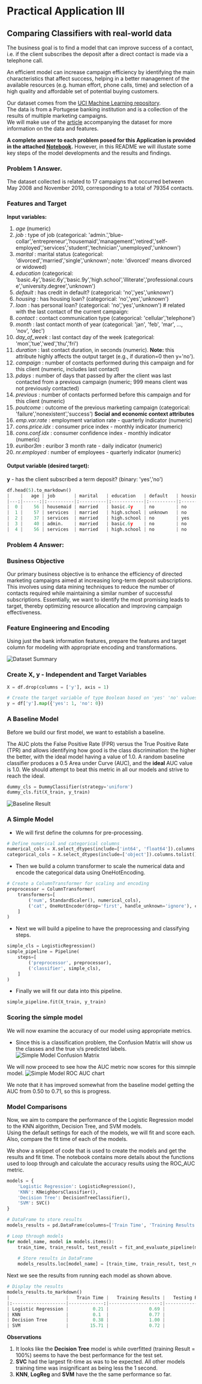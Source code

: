 # Practical Application III 

## Comparing Classifiers with real-world data  

The business goal is to find a model that can improve success of a contact, i.e. if the client subscribes the deposit after a direct contact is made via a telephone call.

An efficient model can increase campaign efficiency by identifying the main characteristics that affect success, 
helping in a better management of the available resources (e.g. human effort, phone calls, time) and 
selection of a high quality and affordable set of potential buying customers.

Our dataset comes from the [UCI Machine Learning repository](https://archive.ics.uci.edu/ml/datasets/bank+marketing).  
The data is from a Portugese banking institution and is a collection of the results of multiple marketing campaigns.  
We will make use of the [article](CRISP-DM-BANK.pdf) accompanying the dataset for more information on the data and features.

**A complete answer to each problem posed for this Application is provided in the attached [Notebook](Deposit_Subscription.ipynb).**
However, in this README we will illustate some key steps of the model developments and the results and findings. 

### Problem 1 Answer. 
The dataset collected is related to 17 campaigns that occurred between May 2008 and November 2010, corresponding to a total of 79354 contacts.

### Features and Target

**Input variables:**

1. *age* (numeric)
2. *job* : type of job (categorical: 'admin.','blue-collar','entrepreneur','housemaid','management','retired','self-employed','services','student','technician','unemployed','unknown')
3. *marital* : marital status (categorical: 'divorced','married','single','unknown'; note: 'divorced' means divorced or widowed)
4. *education* (categorical: 'basic.4y','basic.6y','basic.9y','high.school','illiterate','professional.course','university.degree','unknown')
5. *default* : has credit in default? (categorical: 'no','yes','unknown')
6. *housing* : has housing loan? (categorical: 'no','yes','unknown')
7. *loan* : has personal loan? (categorical: 'no','yes','unknown') # related with the last contact of the current campaign:
8. *contact* : contact communication type (categorical: 'cellular','telephone')
9. *month* : last contact month of year (categorical: 'jan', 'feb', 'mar', ..., 'nov', 'dec')
10. *day_of_week* : last contact day of the week (categorical: 'mon','tue','wed','thu','fri')
11. *duration* : last contact duration, in seconds (numeric). **Note:** this attribute highly affects the output target (e.g., if duration=0 then y='no'). 
12. *campaign* : number of contacts performed during this campaign and for this client (numeric, includes last contact)
13. *pdays* : number of days that passed by after the client was last contacted from a previous campaign (numeric; 999 means client was not previously contacted)
14. *previous* : number of contacts performed before this campaign and for this client (numeric)
15.  *poutcome* : outcome of the previous marketing campaign (categorical: 'failure','nonexistent','success')
**Social and economic context attributes**
16. *emp.var.rate* : employment variation rate - quarterly indicator (numeric)
17. *cons.price.idx* : consumer price index - monthly indicator (numeric)
18. *cons.conf.idx* : consumer confidence index - monthly indicator (numeric)
19. *euribor3m* : euribor 3 month rate - daily indicator (numeric)
20. *nr.employed* : number of employees - quarterly indicator (numeric)

#### Output variable (desired target):
**y** - has the client subscribed a term deposit? (binary: 'yes','no')

```python
df.head(5).to_markdown()
|    |   age | job       | marital   | education   | default   | housing   | loan   | contact   | month   | day_of_week   |   duration |   campaign |   pdays |   previous | poutcome    |   emp.var.rate |   cons.price.idx |   cons.conf.idx |   euribor3m |   nr.employed | y   |
|---:|------:|:----------|:----------|:------------|:----------|:----------|:-------|:----------|:--------|:--------------|-----------:|-----------:|--------:|-----------:|:------------|---------------:|-----------------:|----------------:|------------:|--------------:|:----|
|  0 |    56 | housemaid | married   | basic.4y    | no        | no        | no     | telephone | may     | mon           |        261 |          1 |     999 |          0 | nonexistent |            1.1 |           93.994 |           -36.4 |       4.857 |          5191 | no  |
|  1 |    57 | services  | married   | high.school | unknown   | no        | no     | telephone | may     | mon           |        149 |          1 |     999 |          0 | nonexistent |            1.1 |           93.994 |           -36.4 |       4.857 |          5191 | no  |
|  2 |    37 | services  | married   | high.school | no        | yes       | no     | telephone | may     | mon           |        226 |          1 |     999 |          0 | nonexistent |            1.1 |           93.994 |           -36.4 |       4.857 |          5191 | no  |
|  3 |    40 | admin.    | married   | basic.6y    | no        | no        | no     | telephone | may     | mon           |        151 |          1 |     999 |          0 | nonexistent |            1.1 |           93.994 |           -36.4 |       4.857 |          5191 | no  |
|  4 |    56 | services  | married   | high.school | no        | no        | yes    | telephone | may     | mon           |        307 |          1 |     999 |          0 | nonexistent |            1.1 |           93.994 |           -36.4 |       4.857 |          5191 | no  |
```

### Problem 4 Answer:

### Business Objective

Our primary business objective is to enhance the efficiency of directed marketing campaigns aimed at increasing long-term deposit subscriptions. 
This involves using data mining techniques to reduce the number of contacts required while maintaining a similar number of successful subscriptions. 
Essentially, we want to identify the most promising leads to target, thereby optimizing resource allocation and improving campaign effectiveness.

### Feature Engineering and Encoding

Using just the bank information features, prepare the features and target column for modeling with appropriate encoding and transformations.

![Dataset Summary](images/data_df-info.png)

### Create X, y - Independent and Target Variables

```python
X = df.drop(columns = ['y'], axis = 1)

# Create the target variable of type Boolean based on 'yes' 'no' values in the dataset.
y = df['y'].map({'yes': 1, 'no': 0})
```

### A Baseline Model

Before we build our first model, we want to establish a baseline.

The AUC plots the False Positive Rate (FPR) versus the True Positive Rate (TPR) and allows identifying how good is the class discrimination: the higher the better, with the ideal model having a value of 1.0.
A random baseline classifier produces a 0.5 Area under Curve (AUC), and the **ideal** AUC value is 1.0.
We should attempt to beat this metric in all our models and strive to reach the ideal.

```python
dummy_cls = DummyClassifier(strategy='uniform')
dummy_cls.fit(X_train, y_train)
```

![Baseline Result](images/ROC_AUC_dummy_cls.png)

### A Simple Model

- We will first define the columns for pre-processing.

```python
# Define numerical and categorical columns
numerical_cols = X.select_dtypes(include=['int64', 'float64']).columns.tolist()
categorical_cols = X.select_dtypes(include=['object']).columns.tolist()
```

- Then we build a column transformer to scale the numerical data and encode the categorical data using OneHotEncoding.

```python
# Create a ColumnTransformer for scaling and encoding
preprocessor = ColumnTransformer(
    transformers=[
        ('num', StandardScaler(), numerical_cols),
        ('cat', OneHotEncoder(drop='first', handle_unknown='ignore'), categorical_cols),
    ]
)
```

- Next we will build a pipeline to have the preprocessing and classifying steps. 

```python
simple_cls = LogisticRegression()
simple_pipeline = Pipeline(
    steps=[
        ('preprocessor', preprocessor),
        ('classifier', simple_cls),
    ]
)
```

- Finally we will fit our data into this pipeline.  

```python
simple_pipeline.fit(X_train, y_train)
```

### Scoring the simple model

We will now examine the accuracy of our model using appropriate metrics. 

- Since this is a classification problem, the Confusion Matrix will show us the classes and the true v/s predicted labels.
![Simple Model Confusion Matrix](images/simple_model_CM.png)

We will now proceed to see how the AUC metric now scores for this simnple model. 
![Simple Model ROC AUC chart](images/ROC_AUC_simple_pipeline.png)

We note that it has improved somewhat from the baseline model getting the AUC from 0.50 to 0.71, so this is progress.

###  Model Comparisons 

Now, we aim to compare the performance of the Logistic Regression model to the KNN algorithm, Decision Tree, and SVM models.  
Using the default settings for each of the models, we will fit and score each.  Also, compare the fit time of each of the models.

We show a snippet of code that is used to create the models and get the results and fit time. The notebook contains more details about the functions used to loop through and calculate the accuracy results using the ROC_AUC metric. 

```python
models = {
    'Logistic Regression': LogisticRegression(),
    'KNN': KNeighborsClassifier(),
    'Decision Tree': DecisionTreeClassifier(),
    'SVM': SVC()
}

# DataFrame to store results
models_results = pd.DataFrame(columns=['Train Time', 'Training Results', 'Testing Results'])

# Loop through models
for model_name, model in models.items():
    train_time, train_result, test_result = fit_and_evaluate_pipeline(model, X_train, y_train, X_test, y_test)
    
    # Store results in DataFrame
    models_results.loc[model_name] = [train_time, train_result, test_result]
```

Next we see the results from running each model as shown above. 

```python
# Display the results
models_results.to_markdown()
|                     |   Train Time |   Training Results |   Testing Results |
|:--------------------|-------------:|-------------------:|------------------:|
| Logistic Regression |         0.21 |               0.69 |              0.71 |
| KNN                 |         0.1  |               0.77 |              0.70 |
| Decision Tree       |         0.38 |               1.00 |              0.75 |
| SVM                 |        15.71 |               0.72 |              0.70 |
```

**Observations** 

1. It looks like the **Decision Tree** model is while overfitted (training Result = 100%) seems to have the best performance for the test set.
2. **SVC** had the largest fit-time as was to be expected. All other models training time was insignificant as being less the 1 second.
3. **KNN**, **LogReg** and **SVM** have the the same performance so far.


